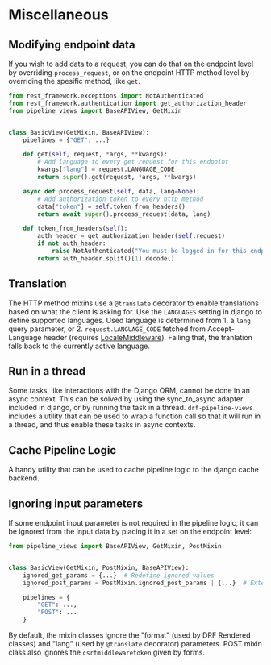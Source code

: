 # Miscellaneous

## Modifying endpoint data

If you wish to add data to a request, you can do that on the endpoint level by overriding
`process_request`, or on the endpoint HTTP method level by overriding the spesific method, like `get`.

```python
from rest_framework.exceptions import NotAuthenticated
from rest_framework.authentication import get_authorization_header
from pipeline_views import BaseAPIView, GetMixin


class BasicView(GetMixin, BaseAPIView):
    pipelines = {"GET": ...}

    def get(self, request, *args, **kwargs):
        # Add language to every get request for this endpoint
        kwargs["lang"] = request.LANGUAGE_CODE
        return super().get(request, *args, **kwargs)

    async def process_request(self, data, lang=None):
        # Add authorization token to every http method
        data["token"] = self.token_from_headers()
        return await super().process_request(data, lang)

    def token_from_headers(self):
        auth_header = get_authorization_header(self.request)
        if not auth_header:
            raise NotAuthenticated("You must be logged in for this endpoint.")
        return auth_header.split()[1].decode()
```

## Translation

The HTTP method mixins use a `@translate` decorator to enable translations based on what the
client is asking for. Use the `LANGUAGES` setting in django to define supported languages.
Used language is determined from 1. a `lang` query parameter, or 2. `request.LANGUAGE_CODE` fetched from Accept-Language header
(requires [LocaleMiddleware](https://docs.djangoproject.com/en/3.1/ref/middleware/#django.middleware.locale.LocaleMiddleware)).
Failing that, the tranlation falls back to the currently active language.


## Run in a thread

Some tasks, like interactions with the Django ORM, cannot be done in an async context. This can be solved by using
the sync_to_async adapter included in django, or by running the task in a thread. `drf-pipeline-views` includes
a utility that can be used to wrap a function call so that it will run in a thread,
and thus enable these tasks in async contexts.

## Cache Pipeline Logic

A handy utility that can be used to cache pipeline logic to the django cache backend.


## Ignoring input parameters

If some endpoint input parameter is not required in the pipeline logic, it can be ignored
from the input data by placing it in a set on the endpoint level:

```python
from pipeline_views import BaseAPIView, GetMixin, PostMixin


class BasicView(GetMixin, PostMixin, BaseAPIView):
    ignored_get_params = {...}  # Redefine ignored values
    ignored_post_params = PostMixin.ignored_post_params | {...}  # Extend the ignored values

    pipelines = {
        "GET": ...,
        "POST": ...
    }
```

By default, the mixin classes ignore the "format" (used by DRF Rendered classes)
and "lang" (used by `@translate` decorator) parameters. POST mixin class also ignores the
`csrfmiddlewaretoken` given by forms.

